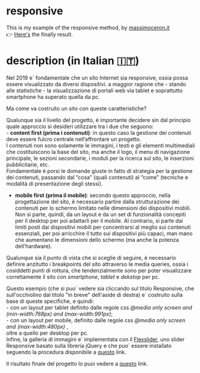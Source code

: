 # responsive

This is my example of the responsive method, by <a href="http://www.massimoceron.it" target="_blank">massimoceron.it</a><br>
👉 <a href="http://ceron.altervista.org/corso-web-2.0/my-site/erika/responsive-vf-base-lezione-20/index.html" target="_blank">Here's</a> the finally result. 
<br>

# description (in Italian 🇮🇹)

 <p>Nel 2019 e&grave; fondamentale che un sito Internet sia responsive, ossia possa essere visualizzato da diversi dispositivi. a maggior ragione che - stando alle statistiche - la visualizzazione di portali web via tablet e soprattutto smartphone ha superato quella da pc.</p>
<p>Ma come va costruito un sito con queste caratteristiche?</p>
<p>Qualunque sia il livello del progetto, è importante decidere sin dal principio quale approccio si desideri utilizzare tra i due che seguono:<br>
- <b>content first (prima i contenuti)</b>: in questo caso la gestione dei contenuti deve essere fulcro centrale nell’affrontare un progetto.<br>I contenuti non sono solamente le immagini, i testi e gli elementi multimediali che costituiscono la base del sito, ma anche il logo, il menu di navigazione principale, le sezioni secondarie, i moduli per la ricerca sul sito, le inserzioni pubblicitarie, etc. <br>Fondamentale è porsi le domande giuste in fatto di strategia per la gestione dei contenuti, passando dal “cosa” (quali contenuti) al “come” (tecniche e modalità di presentazione degli stessi).<br>

- <b>mobile first (prima il mobile)</b>: secondo questo approccio, nella progettazione del sito, è necessario partire dalla strutturazione dei contenuti per lo schermo limitato nelle dimensioni dei dispositivi mobili. <br>Non si parte, quindi, da un layout e da un set di funzionalità concepiti per il desktop per poi adattarli per il mobile. Al contrario, si parte dai limiti posti dai dispositivi mobili per concentrarsi al meglio sui contenuti essenziali, per poi arricchire il tutto sui dispositivi più capaci, man mano che aumentano le dimensioni dello schermo (ma anche la potenza dell’hardware).<br>

Qualunque sia il punto di vista che si sceglie di seguire, è necessario definire anzitutto i breakpoints del sito attraverso le media queries, ossia i cosiddetti punti di rottura, che tendenzialmente sono per poter visualizzare correttamente il sito con <i>smartphone</i>, <i>tablet</i> e <i>dekstop</i> per pc.</p>
<p>Questo esempio (che si puo&grave; vedere sia cliccando sul titolo Responsive, che sull'occhiolino dal titolo "in breve" dell'aside di destra) e&grave; costruito sulla base di queste specifiche, e quindi:<br>- con un layout per tablet definito dalle regole css
<i>@media only screen and (min-width:768px) and (max-width:991px)</i>;
<br>- con un layout per mobile, definito dalle regole css <i>@media only screen and (max-width:480px)</i> ,<br>oltre a quello per desktop per pc.<br>Infine, la galleria di immagini e&grave; implementata con il <a href="https://github.com/woocommerce/FlexSlider" target="_blank">Flexslider</a>, uno slider Responsive basato sulla libreria jQuery e che puo&grave; essere installato seguendo la procedura disponibile a <a href="http://www.thomasmoore.it/webdesign/js/flexslider.asp" target="_blank">questo</a> link.</p>
<p>Il risultato finale del progetto lo puoi vedere a <a href="http://ceron.altervista.org/corso-web-2.0/my-site/erika/responsive-vf-base-lezione-20/index.html" target="_blank">questo</a> link.</p>
